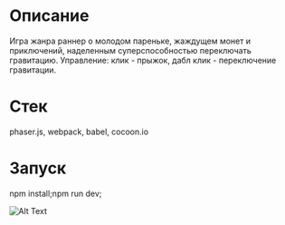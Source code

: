 # Описание
Игра жанра раннер о молодом пареньке, жаждущем монет и приключений, наделенным суперспособностью переключать гравитацию.
Управление: клик - прыжок, дабл клик - переключение гравитации.
# Стек
phaser.js, webpack, babel, cocoon.io
# Запуск
npm install;npm run dev;

![Alt Text](https://media.giphy.com/media/3ov9jQLmm9UZpPlhp6/giphy.gif)


